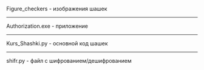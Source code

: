 Figure_checkers - изображения шашек
***
Authorization.exe - приложение
***
Kurs_Shashki.py - основной код шашек
***
shifr.py - файл с шифрованием/дешифрованием
